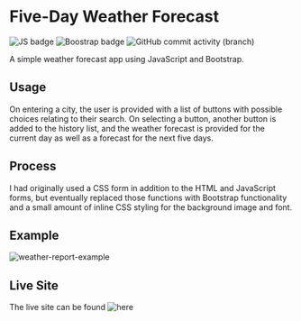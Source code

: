 # Five-Day Weather Forecast
![JS badge](https://img.shields.io/badge/javascript-green?logo=javascript)
![Boostrap badge](https://img.shields.io/badge/bootstrap-blue?logo=bootstrap)
![GitHub commit activity (branch)](https://img.shields.io/github/commit-activity/t/samelimill/arrow-throw-cage)

A simple weather forecast app using JavaScript and Bootstrap.

## Usage
On entering a city, the user is provided with a list of buttons with possible choices relating to their search. On selecting a button, another button is added to the history list, and the weather forecast is provided for the current day as well as a forecast for the next five days.

## Process
I had originally used a CSS form in addition to the HTML and JavaScript forms, but eventually replaced those functions with Bootstrap functionality and a small amount of inline CSS styling for the background image and font.

## Example
![weather-report-example](https://github.com/samelimill/arrow-throw-cage/assets/139184509/dd4f20f9-367a-4f47-a308-a8bab1005d86)

## Live Site
The live site can be found ![here](https://samelimill.github.io/arrow-throw-cage/)
